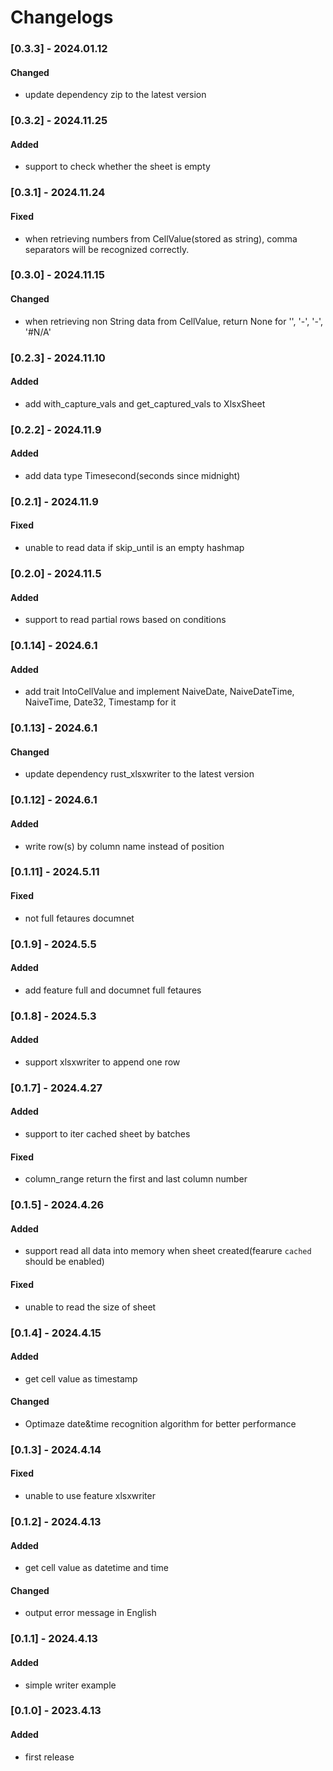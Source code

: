
# Changelogs
### [0.3.3] - 2024.01.12
#### Changed
* update dependency zip to the latest version

### [0.3.2] - 2024.11.25
#### Added
* support to check whether the sheet is empty


### [0.3.1] - 2024.11.24
#### Fixed
* when retrieving numbers from CellValue(stored as string), comma separators will be recognized correctly.


### [0.3.0] - 2024.11.15
#### Changed
* when retrieving non String data from CellValue, return None for '', '-', '-', '#N/A'


### [0.2.3] - 2024.11.10
#### Added
* add with_capture_vals and get_captured_vals to XlsxSheet


### [0.2.2] - 2024.11.9
#### Added
* add data type Timesecond(seconds since midnight)


### [0.2.1] - 2024.11.9
#### Fixed
* unable to read data if skip_until is an empty hashmap


### [0.2.0] - 2024.11.5
#### Added
* support to read partial rows based on conditions


### [0.1.14] - 2024.6.1
#### Added
* add trait IntoCellValue and implement NaiveDate, NaiveDateTime, NaiveTime, Date32, Timestamp for it


### [0.1.13] - 2024.6.1
#### Changed
* update dependency rust_xlsxwriter to the latest version


### [0.1.12] - 2024.6.1
#### Added
* write row(s) by column name instead of position


### [0.1.11] - 2024.5.11
#### Fixed
* not full fetaures documnet


### [0.1.9] - 2024.5.5
#### Added
* add feature full and documnet full fetaures


### [0.1.8] - 2024.5.3
#### Added
* support xlsxwriter to append one row


### [0.1.7] - 2024.4.27
#### Added
* support to iter cached sheet by batches

#### Fixed
* column_range return the first and last column number


### [0.1.5] - 2024.4.26
#### Added
* support read all data into memory when sheet created(fearure `cached` should be enabled)

#### Fixed
* unable to read the size of sheet 


### [0.1.4] - 2024.4.15
#### Added
* get cell value as timestamp

#### Changed
* Optimaze date&time recognition algorithm for better performance


### [0.1.3] - 2024.4.14
#### Fixed
* unable to use feature xlsxwriter


### [0.1.2] - 2024.4.13
#### Added
* get cell value as datetime and time

#### Changed
* output error message in English


### [0.1.1] - 2024.4.13
#### Added
* simple writer example


### [0.1.0] - 2023.4.13
#### Added
* first release